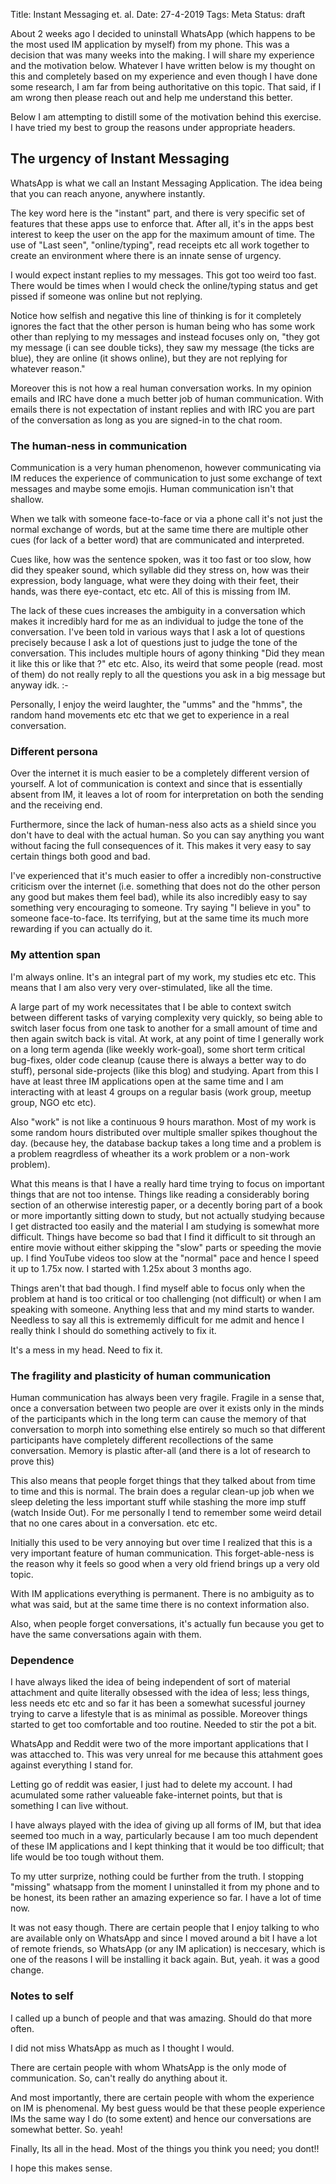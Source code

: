 Title: Instant Messaging et. al.
Date: 27-4-2019
Tags: Meta
Status: draft

About 2 weeks ago I decided to uninstall WhatsApp (which happens to be
the most used IM application by myself) from my phone. This was a
decision that was many weeks into the making. I will share my
experience and the motivation below. Whatever I have written below is
my thought on this and completely based on my experience and even
though I have done some research, I am far from being authoritative on
this topic. That said, if I am wrong then please reach out and help me
understand this better.

Below I am attempting to distill some of the motivation behind this
exercise. I have tried my best to group the reasons under appropriate
headers.

## The urgency of Instant Messaging ##

WhatsApp is what we call an Instant Messaging Application. The idea
being that you can reach anyone, anywhere instantly. 

The key word here is the "instant" part, and there is very specific
set of features that these apps use to enforce that. After all, it's in
the apps best interest to keep the user on the app for the maximum
amount of time. The use of "Last seen", "online/typing", read receipts
etc all work together to create an environment where there is an
innate sense of urgency.

I would expect instant replies to my messages. This got too weird too
fast.  There would be times when I would check the online/typing
status and get pissed if someone was online but not replying.

Notice how selfish and negative this line of thinking is for it
completely ignores the fact that the other person is human being who
has some work other than replying to my messages and instead focuses
only on, "they got my message (i can see double ticks), they saw my
message (the ticks are blue), they are online (it shows online), but
they are not replying for whatever reason."

Moreover this is not how a real human conversation works. In my
opinion emails and IRC have done a much better job of human
communication. With emails there is not expectation of instant replies
and with IRC you are part of the conversation as long as you are
signed-in to the chat room.

### The human-ness in communication ###

Communication is a very human phenomenon, however communicating via IM
reduces the experience of communication to just some exchange of text
messages and maybe some emojis. Human communication isn't that
shallow.

When we talk with someone face-to-face or via a phone call it's not
just the normal exchange of words, but at the same time there are
multiple other cues (for lack of a better word) that are communicated
and interpreted.

Cues like, how was the sentence spoken, was it too fast or too slow,
how did they speaker sound, which syllable did they stress on, how was
their expression, body language, what were they doing with their feet,
their hands, was there eye-contact, etc etc. All of this is missing
from IM.

The lack of these cues increases the ambiguity in a conversation which
makes it incredibly hard for me as an individual to judge the tone of
the conversation. I've been told in various ways that I ask a lot of
questions precisely because I ask a lot of questions just to judge the
tone of the conversation. This includes multiple hours of agony
thinking "Did they mean it like this or like that ?" etc etc. Also,
its weird that some people (read. most of them) do not really reply to
all the questions you ask in a big message but anyway idk. :-

Personally, I enjoy the weird laughter, the "umms" and the "hmms", the
random hand movements etc etc that we get to experience in a real
conversation.

### Different persona ###

Over the internet it is much easier to be a completely different
version of yourself. A lot of communication is context and since that
is essentially absent from IM, it leaves a lot of room for
interpretation on both the sending and the receiving end.

Furthermore, since the lack of human-ness also acts as a shield since
you don't have to deal with the actual human. So you can say anything
you want without facing the full consequences of it. This makes it very
easy to say certain things both good and bad. 

I've experienced that it's much easier to offer a incredibly
non-constructive criticism over the internet (i.e. something that does
not do the other person any good but makes them feel bad), while
its also incredibly easy to say something very encouraging to
someone. Try saying "I believe in you" to someone face-to-face. Its
terrifying, but at the same time its much more rewarding if you can
actually do it.


### My attention span ###
I'm always online. It's an integral part of my work, my studies etc
etc. This means that I am also very very over-stimulated, like all the
time.

A large part of my work necessitates that I be able to context switch
between different tasks of varying complexity very quickly, so being
able to switch laser focus from one task to another for a small amount
of time and then again switch back is vital. At work, at any point of
time I generally work on a long term agenda (like weekly work-goal),
some short term critical bug-fixes, older code cleanup (cause there is
always a better way to do stuff), personal side-projects (like this
blog) and studying. Apart from this I have at least three IM
applications open at the same time and I am interacting with at least
4 groups on a regular basis (work group, meetup group, NGO etc etc).

Also "work" is not like a continuous 9 hours marathon. Most of my work
is some random hours distributed over multiple smaller spikes
thoughout the day. (because hey, the database backup takes a long time
and a problem is a problem reagrdless of wheather its a work problem
or a non-work problem).

What this means is that I have a really hard time trying to focus on
important things that are not too intense. Things like reading a
considerably boring section of an otherwise interestig paper, or a
decently boring part of a book or more importantly sitting down to
study, but not actually studying because I get distracted too easily
and the material I am studying is somewhat more difficult. Things have
become so bad that I find it difficult to sit through an entire movie
without either skipping the "slow" parts or speeding the movie up. I
find YouTube videos too slow at the "normal" pace and hence I speed it
up to 1.75x now. I started with 1.25x about 3 months ago.


Things aren't that bad though. I find myself able to focus only when
the problem at hand is too critical or too challenging (not difficult)
or when I am speaking with someone. Anything less that and my mind
starts to wander. Needless to say all this is extrememly difficult for
me admit and hence I really think I should do something actively to
fix it.

It's a mess in my head. Need to fix it.

### The fragility and plasticity of human communication ###
Human communication has always been very fragile. Fragile in a sense
that, once a conversation between two people are over it exists only
in the minds of the participants which in the long term can cause the
memory of that conversation to morph into something else entirely so
much so that different participants have completely different
recollections of the same conversation. Memory is plastic after-all
(and there is a lot of research to prove this)

This also means that people forget things that they talked about from
time to time and this is normal. The brain does a regular clean-up job
when we sleep deleting the less important stuff while stashing the
more imp stuff (watch Inside Out). For me personally I tend to
remember some weird detail that no one cares about in a
conversation. etc etc.

Initially this used to be very annoying but over time I realized that
this is a very important feature of human communication. This
forget-able-ness is the reason why it feels so good when a very old
friend brings up a very old topic.

With IM applications everything is permanent. There is no ambiguity as
to what was said, but at the same time there is no context information
also. 

Also, when people forget conversations, it's actually fun because you
get to have the same conversations again with them. 

### Dependence ###
I have always liked the idea of being independent of sort of material
attachment and quite literally obsessed with the idea of less; less
things, less needs etc etc and so far it has been a somewhat sucessful
journey trying to carve a lifestyle that is as minimal as
possible. Moreover things started to get too comfortable and too
routine. Needed to stir the pot a bit.

WhatsApp and Reddit were two of the more important applications that I
was attacched to. This was very unreal for me because this attahment
goes against everything I stand for. 

Letting go of reddit was easier, I just had to delete my account. I
had acumulated some rather valueable fake-internet points, but that is
something I can live without.

I have always played with the idea of giving up all forms of IM, but
that idea seemed too much in a way, particularly because I am too much
dependent of these IM applications and I kept thinking that it would
be too difficult; that life would be too tough without them.

To my utter surprize, nothing could be further from the truth. I
stopping "missing" whatsapp from the moment I uninstalled it from my
phone and to be honest, its been rather an amazing experience so
far. I have a lot of time now.

It was not easy though. There are certain people that I enjoy talking
to who are available only on WhatsApp and since I moved around a bit I
have a lot of remote friends, so WhatsApp (or any IM aplication) is
neccesary, which is one of the reasons I will be installing it back
again. But, yeah. it was a good change.


### Notes to self ###
I called up a bunch of people and that was amazing. Should do that more often.

I did not miss WhatsApp as much as I thought I would.

There are certain people with whom WhatsApp is the only mode of 
communication. So, can't really do anything about it.

And most importantly, there are certain people with whom the
experience on IM is phenomenal. My best guess would be that these
people experience IMs the same way I do (to some extent) and hence our
conversations are somewhat better. So. yeah! 

Finally, Its all in the head. Most of the things you think you need; you dont!!

I hope this makes sense.
